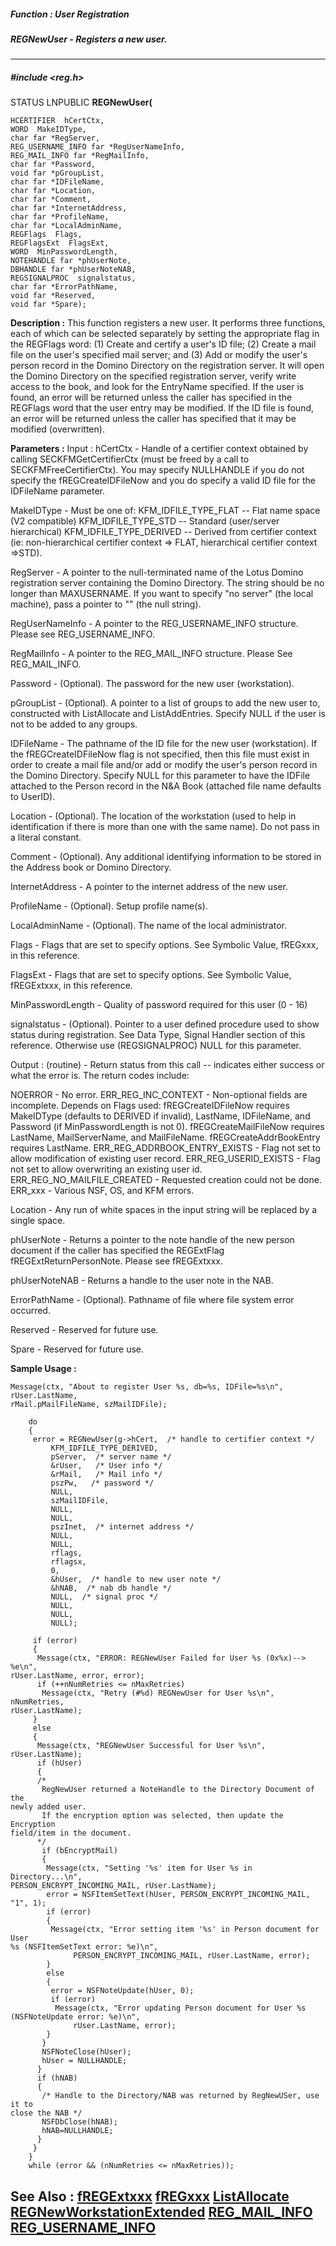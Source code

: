 ##### Function : User Registration
##### REGNewUser - Registers a new user.
---
##### #include <reg.h>
STATUS LNPUBLIC **REGNewUser(**

	HCERTIFIER  hCertCtx,
	WORD  MakeIDType,
	char far *RegServer,
	REG_USERNAME_INFO far *RegUserNameInfo,
	REG_MAIL_INFO far *RegMailInfo,
	char far *Password,
	void far *pGroupList,
	char far *IDFileName,
	char far *Location,
	char far *Comment,
	char far *InternetAddress,
	char far *ProfileName,
	char far *LocalAdminName,
	REGFlags  Flags,
	REGFlagsExt  FlagsExt,
	WORD  MinPasswordLength,
	NOTEHANDLE far *phUserNote,
	DBHANDLE far *phUserNoteNAB,
	REGSIGNALPROC  signalstatus,
	char far *ErrorPathName,
	void far *Reserved,
	void far *Spare);
**Description :**
This function registers a new user.  It performs three functions, each of which 
can be selected separately by setting the appropriate flag in the REGFlags 
word:  (1)  Create and certify a user's ID file; (2)  Create a mail file on the 
user's specified mail server; and (3)  Add or modify the user's person record 
in the Domino Directory on the registration server.  It will open the Domino 
Directory on the specified registration server, verify write access to the 
book, and look for the EntryName specified.  If the user is found, an error 
will be returned unless the caller has specified in the REGFlags word that the 
user entry may be modified.  If the ID file is found, an error will be returned 
unless the caller has specified that it may be modified (overwritten).

**Parameters :**
Input :
hCertCtx  -  Handle of a certifier context obtained by calling SECKFMGetCertifierCtx (must be freed by a call to SECKFMFreeCertifierCtx).  You may specify NULLHANDLE if you do not specify the fREGCreateIDFileNow and you do specify a valid ID file for the IDFileName parameter.


MakeIDType  -  Must be one of:
KFM_IDFILE_TYPE_FLAT --  Flat name space (V2 compatible)
KFM_IDFILE_TYPE_STD  --   Standard (user/server hierarchical)
KFM_IDFILE_TYPE_DERIVED -- Derived from certifier context (ie:  non-hierarchical certifier context => FLAT, hierarchical certifier context =>STD).


RegServer  -  A pointer to the null-terminated name of the Lotus Domino registration server containing the Domino Directory.  The string should be no longer than MAXUSERNAME. If you want to specify "no server" (the local machine), pass a pointer to "" (the null string).


RegUserNameInfo  -  A pointer to the REG_USERNAME_INFO structure.  Please see REG_USERNAME_INFO.

RegMailInfo  -  A pointer to the REG_MAIL_INFO structure.  Please See REG_MAIL_INFO.

Password  -  (Optional).  The password for the new user (workstation).

pGroupList  -  (Optional).  A pointer to a list of groups to add the new user to, constructed with ListAllocate and ListAddEntries.  Specify NULL if the user is not to be added to any groups.

IDFileName  -  The pathname of the ID file for the new user (workstation).  If the fREGCreateIDFileNow flag is not specified, then this file must exist in order to create a mail file and/or add or modify the user's person record in the Domino Directory.  Specify NULL for this parameter to have the IDFile attached to the Person record in the N&A Book (attached file name defaults to UserID).


Location  -  (Optional).  The location of the workstation (used to help in identification if there is more than one with the same name).    Do not pass in a literal constant.

Comment  -  (Optional).  Any additional identifying information to be stored in the Address book or Domino Directory.


InternetAddress  -  A pointer to the internet address of the new user.

ProfileName  -  (Optional).  Setup profile name(s).

LocalAdminName  -  (Optional).  The name of the local administrator.

Flags  -  Flags that are set to specify options.  See Symbolic Value, fREGxxx, in this reference.

FlagsExt  -  Flags that are set to specify options.  See Symbolic Value, fREGExtxxx, in this reference.

MinPasswordLength  -  Quality of password required for this user (0 - 16)

signalstatus  -  (Optional).  Pointer to a user defined procedure used to show status during registration.  See Data Type, Signal Handler section of this reference.  Otherwise use (REGSIGNALPROC) NULL for this parameter.

Output :
(routine)  -  Return status from this call -- indicates either success or what the error is. The return codes include:

NOERROR  -  No error.
ERR_REG_INC_CONTEXT  -  Non-optional fields are incomplete.  Depends on Flags used:
     fREGCreateIDFileNow requires MakeIDType (defaults to DERIVED if invalid), LastName, IDFileName, and Password (if MinPasswordLength is not 0).
     fREGCreateMailFileNow requires LastName, MailServerName, and MailFileName.
     fREGCreateAddrBookEntry requires LastName.
ERR_REG_ADDRBOOK_ENTRY_EXISTS  -  Flag not set to allow modification of existing user record.
ERR_REG_USERID_EXISTS  -  Flag not set to allow overwriting an existing user id.
ERR_REG_NO_MAILFILE_CREATED  -  Requested creation could not be done.
ERR_xxx  -  Various NSF, OS, and KFM errors.



Location  -  Any run of white spaces in the input string will be replaced by a single space.

phUserNote  -  Returns a pointer to the note handle of the new person document if the caller has specified the REGExtFlag fREGExtReturnPersonNote.  Please see fREGExtxxx.

phUserNoteNAB  -  Returns a handle to the user note in the NAB.

ErrorPathName  -  (Optional).  Pathname of file where file system error occurred.

Reserved  -  Reserved for future use.

Spare  -  Reserved for future use.

**Sample Usage :**
```
Message(ctx, "About to register User %s, db=%s, IDFile=%s\n", rUser.LastName, 
rMail.pMailFileName, szMailIDFile);

	do 
	{
	 error = REGNewUser(g->hCert,  /* handle to certifier context */
	     KFM_IDFILE_TYPE_DERIVED,
	     pServer,  /* server name */
	     &rUser,   /* User info */
	     &rMail,   /* Mail info */
	     pszPw,   /* password */
	     NULL,  
	     szMailIDFile, 
	     NULL, 
	     NULL,  
	     pszInet,  /* internet address */
	     NULL, 
	     NULL, 
	     rflags,
	     rflagsx,
	     0,   
	     &hUser,  /* handle to new user note */
	     &hNAB,  /* nab db handle */
	     NULL,  /* signal proc */
	     NULL,  
	     NULL, 
	     NULL); 

	 if (error)
	 {
	  Message(ctx, "ERROR: REGNewUser Failed for User %s (0x%x)--> %e\n", 
rUser.LastName, error, error); 
	  if (++nNumRetries <= nMaxRetries)
	   Message(ctx, "Retry (#%d) REGNewUser for User %s\n", nNumRetries, 
rUser.LastName); 
	 }
	 else
	 {
	  Message(ctx, "REGNewUser Successful for User %s\n", rUser.LastName); 
	  if (hUser)
	  { 
	  /* 
	   RegNewUser returned a NoteHandle to the Directory Document of the 
newly added user.
	   If the encryption option was selected, then update the Encryption 
field/item in the document.
	  */
	   if (bEncryptMail)
	   {
	    Message(ctx, "Setting '%s' item for User %s in Directory...\n", 
PERSON_ENCRYPT_INCOMING_MAIL, rUser.LastName);
	    error = NSFItemSetText(hUser, PERSON_ENCRYPT_INCOMING_MAIL, "1", 1);
	    if (error)
	    {
	     Message(ctx, "Error setting item '%s' in Person document for User 
%s (NSFItemSetText error: %e)\n", 
	          PERSON_ENCRYPT_INCOMING_MAIL, rUser.LastName, error);
	    }
	    else
	    {
	     error = NSFNoteUpdate(hUser, 0);
	     if (error)
	      Message(ctx, "Error updating Person document for User %s 
(NSFNoteUpdate error: %e)\n", 
	          rUser.LastName, error);
	    }
	   }
	   NSFNoteClose(hUser);
	   hUser = NULLHANDLE;
	  }
	  if (hNAB)
	  {
	   /* Handle to the Directory/NAB was returned by RegNewUSer, use it to 
close the NAB */
	   NSFDbClose(hNAB);
	   hNAB=NULLHANDLE;
	  }
	 }
	}
	while (error && (nNumRetries <= nMaxRetries));
```
**See Also :**
[fREGExtxxx](D:/md_files/fREGExtxxx.md)
[fREGxxx](D:/md_files/fREGxxx.md)
[ListAllocate](D:/md_files/ListAllocate.md)
[REGNewWorkstationExtended](D:/md_files/REGNewWorkstationExtended.md)
[REG_MAIL_INFO](D:/md_files/REG_MAIL_INFO.md)
[REG_USERNAME_INFO](D:/md_files/REG_USERNAME_INFO.md)
---
